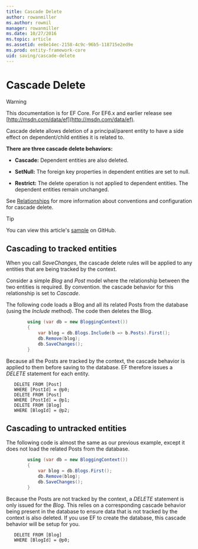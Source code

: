 ```yaml
---
title: Cascade Delete
author: rowanmiller
ms.author: rowmil
manager: rowanmiller
ms.date: 10/27/2016
ms.topic: article
ms.assetid: ee8e14ec-2158-4c9c-96b5-118715e2ed9e
ms.prod: entity-framework-core
uid: saving/cascade-delete
---
```

# Cascade Delete

> [!WARNING]
> This documentation is for EF Core. For EF6.x and earlier release see [http://msdn.com/data/ef](http://msdn.com/data/ef).

Cascade delete allows deletion of a principal/parent entity to have a side effect on dependent/child entities it is related to.

**There are three cascade delete behaviors:**

* **Cascade:** Dependent entities are also deleted.

* **SetNull:** The foreign key properties in dependent entities are set to null.

* **Restrict:** The delete operation is not applied to dependent entities. The dependent entities remain unchanged.

See [Relationships](../modeling/relationships.md) for more information about conventions and configuration for cascade delete.

> [!TIP]
> You can view this article's [sample](https://github.com/aspnet/EntityFramework.Docs/tree/master/samples/Saving/Saving/CascadeDelete/) on GitHub.

## Cascading to tracked entities

When you call *SaveChanges*, the cascade delete rules will be applied to any entities that are being tracked by the context.

Consider a simple *Blog* and *Post* model where the relationship between the two entities is required. By convention. the cascade behavior for this relationship is set to *Cascade*.

The following code loads a Blog and all its related Posts from the database (using the *Include* method). The code then deletes the Blog.

<!-- [!code-csharp[Main](samples/Saving/Saving/CascadeDelete/Sample.cs)] -->
````csharp
        using (var db = new BloggingContext())
        {
            var blog = db.Blogs.Include(b => b.Posts).First();
            db.Remove(blog);
            db.SaveChanges();
        }
````

Because all the Posts are tracked by the context, the cascade behavior is applied to them before saving to the database. EF therefore issues a  *DELETE* statement for each entity.

<!-- literal_block"xml:space": "preserve", "classes  "backrefs  "names  "dupnames   -->
````
   DELETE FROM [Post]
   WHERE [PostId] = @p0;
   DELETE FROM [Post]
   WHERE [PostId] = @p1;
   DELETE FROM [Blog]
   WHERE [BlogId] = @p2;
````

## Cascading to untracked entities

The following code is almost the same as our previous example, except it does not load the related Posts from the database.

<!-- [!code-csharp[Main](samples/Saving/Saving/CascadeDelete/Sample.cs)] -->
````csharp
        using (var db = new BloggingContext())
        {
            var blog = db.Blogs.First();
            db.Remove(blog);
            db.SaveChanges();
        }
````

Because the Posts are not tracked by the context, a *DELETE* statement is only issued for the *Blog*. This relies on a corresponding cascade behavior being present in the database to ensure data that is not tracked by the context is also deleted. If you use EF to create the database, this cascade behavior will be setup for you.

<!-- literal_block"xml:space": "preserve", "classes  "backrefs  "names  "dupnames   -->
````
   DELETE FROM [Blog]
   WHERE [BlogId] = @p0;
````
